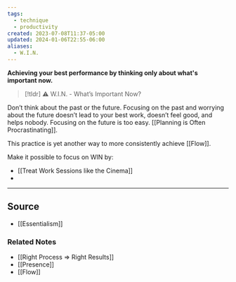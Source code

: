 ```yaml
---
tags:
  - technique
  - productivity
created: 2023-07-08T11:37-05:00
updated: 2024-01-06T22:55-06:00
aliases:
  - W.I.N.
---
```

**Achieving your best performance by thinking only about what's important now.**

> [!tldr] ⚠️ W.I.N. - What’s Important Now?

Don’t think about the past or the future. Focusing on the past and worrying about the future doesn’t lead to your best work, doesn’t feel good, and helps nobody. Focusing on the future is too easy. [[Planning is Often Procrastinating]].

This practice is yet another way to more consistently achieve [[Flow]]. 

Make it possible to focus on WIN by:
- [[Treat Work Sessions like the Cinema]]
- 

---

## Source
- [[Essentialism]]

### Related Notes
- [[Right Process ⇒ Right Results]]
- [[Presence]]
- [[Flow]]